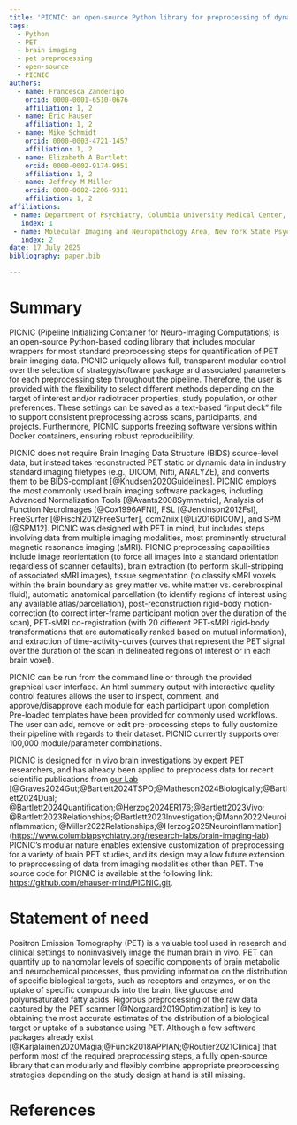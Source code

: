 ```yaml
---
title: 'PICNIC: an open-source Python library for preprocessing of dynamic Positron Emission Tomography (PET) brain imaging data'
tags:
  - Python
  - PET
  - brain imaging
  - pet preprocessing
  - open-source
  - PICNIC
authors:
  - name: Francesca Zanderigo
    orcid: 0000-0001-6510-0676
    affiliation: 1, 2
  - name: Eric Hauser
    affiliation: 1, 2
  - name: Mike Schmidt
    orcid: 0000-0003-4721-1457
    affiliation: 1, 2
  - name: Elizabeth A Bartlett
    orcid: 0000-0002-9174-9951
    affiliation: 1, 2
  - name: Jeffrey M Miller
    orcid: 0000-0002-2206-9311
    affiliation: 1, 2
affiliations:
 - name: Department of Psychiatry, Columbia University Medical Center, New York, NY, United States
   index: 1
 - name: Molecular Imaging and Neuropathology Area, New York State Psychiatric Institute, New York, NY, United States
   index: 2
date: 17 July 2025
bibliography: paper.bib

---
```


# Summary

PICNIC (Pipeline Initializing Container for Neuro-Imaging Computations) is an
open-source Python-based coding library that includes modular wrappers for most
standard preprocessing steps for quantification of PET brain imaging data.
PICNIC uniquely allows full, transparent modular control over the selection of
strategy/software package and associated parameters for each preprocessing step
throughout the pipeline. Therefore, the user is provided with the flexibility to
select different methods depending on the target of interest and/or radiotracer
properties, study population, or other preferences. These settings can be saved
as a text-based “input deck” file to support consistent preprocessing across
scans, participants, and projects. Furthermore, PICNIC supports freezing
software versions within Docker containers, ensuring robust reproducibility.

PICNIC does not require Brain Imaging Data Structure (BIDS) source-level data,
but instead takes reconstructed PET static or dynamic data in industry standard
imaging filetypes (e.g., DICOM, Nifti, ANALYZE), and converts them to be
BIDS-compliant [@Knudsen2020Guidelines]. PICNIC employs the most commonly used
brain imaging software packages, including Advanced Normalization Tools
[@Avants2008Symmetric], Analysis of Function NeuroImages [@Cox1996AFNI],
FSL [@Jenkinson2012Fsl], FreeSurfer [@Fischl2012FreeSurfer],
dcm2niix [@Li2016DICOM], and SPM [@SPM12].
PICNIC was designed with PET in mind, but includes steps involving data from
multiple imaging modalities, most prominently structural magnetic resonance
imaging (sMRI). PICNIC preprocessing capabilities include image reorientation
(to force all images into a standard orientation regardless of scanner defaults),
brain extraction (to perform skull-stripping of associated sMRI images),
tissue segmentation (to classify sMRI voxels within the brain boundary as grey
matter vs. white matter vs. cerebrospinal fluid),
automatic anatomical parcellation (to identify regions
of interest using any available atlas/parcellation), post-reconstruction
rigid-body motion-correction (to correct inter-frame participant motion over the
duration of the scan), PET-sMRI co-registration (with 20 different PET-sMRI
rigid-body transformations that are automatically ranked based on mutual
information), and extraction of time-activity-curves (curves that represent the
PET signal over the duration of the scan in delineated regions of interest or in
each brain voxel). 

PICNIC can be run from the command line or through the provided graphical user
interface. An html summary output with interactive quality control features
allows the user to inspect, comment, and approve/disapprove each module for each
participant upon completion. Pre-loaded templates have been provided for
commonly used workflows. The user can add, remove or edit pre-processing steps
to fully customize their pipeline with regards to their dataset. PICNIC
currently supports over 100,000 module/parameter combinations.

PICNIC is designed for in vivo brain investigations by expert PET researchers,
and has already been applied to preprocess data for recent scientific
publications from [our Lab](https://www.columbiapsychiatry.org/research-labs/brain-imaging-lab)
[@Graves2024Gut;@Bartlett2024TSPO;@Matheson2024Biologically;@Bartlett2024Dual;
@Bartlett2024Quantification;@Herzog2024ER176;@Bartlett2023Vivo;
@Bartlett2023Relationships;@Bartlett2023Investigation;@Mann2022Neuroinflammation;
@Miller2022Relationships;@Herzog2025Neuroinflammation]
(https://www.columbiapsychiatry.org/research-labs/brain-imaging-lab). PICNIC’s
modular nature enables extensive customization of preprocessing for a variety of
brain PET studies, and its design may allow future extension to preprocessing of
data from imaging modalities other than PET. The source code for PICNIC is
available at the following link: https://github.com/ehauser-mind/PICNIC.git.

# Statement of need

Positron Emission Tomography (PET) is a valuable tool used in research and
clinical settings to noninvasively image the human brain in vivo. PET can
quantify up to nanomolar levels of specific components of brain metabolic and
neurochemical processes, thus providing information on the distribution of
specific biological targets, such as receptors and enzymes, or on the uptake of
specific compounds into the brain, like glucose and polyunsaturated fatty acids.
Rigorous preprocessing of the raw data captured by the PET scanner [@Norgaard2019Optimization]
is key to obtaining the most accurate estimates of the distribution of a biological 
target or uptake of a substance using PET. Although a few software packages already
exist [@Karjalainen2020Magia;@Funck2018APPIAN;@Routier2021Clinica]
that perform most of the required preprocessing steps, a fully
open-source library that can modularly and flexibly combine appropriate
preprocessing strategies depending on the study design at hand is still missing.

# References
